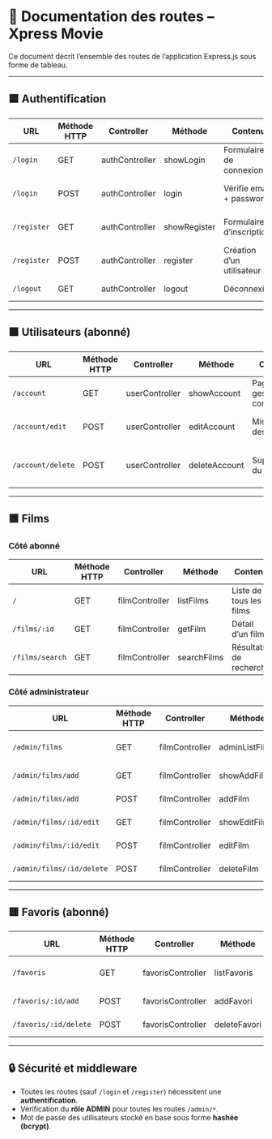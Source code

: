# 📌 Documentation des routes – Xpress Movie

Ce document décrit l’ensemble des routes de l’application Express.js sous forme de tableau.

---

## 🟦 Authentification
| URL        | Méthode HTTP | Controller       | Méthode      | Contenu                       | Commentaire |
|------------|--------------|-----------------|--------------|-------------------------------|-------------|
| `/login`   | GET          | authController  | showLogin    | Formulaire de connexion       | Accessible sans authentification |
| `/login`   | POST         | authController  | login        | Vérifie email + password      | Crée une session utilisateur |
| `/register`| GET          | authController  | showRegister | Formulaire d’inscription      | Accessible sans authentification |
| `/register`| POST         | authController  | register     | Création d’un utilisateur     | Mot de passe hashé avec bcrypt |
| `/logout`  | GET          | authController  | logout       | Déconnexion                   | Redirection vers `/login` |

---

## 🟩 Utilisateurs (abonné)
| URL              | Méthode HTTP | Controller       | Méthode        | Contenu                     | Commentaire |
|------------------|--------------|-----------------|----------------|-----------------------------|-------------|
| `/account`       | GET          | userController  | showAccount    | Page gestion du compte      | Affiche infos utilisateur connecté |
| `/account/edit`  | POST         | userController  | editAccount    | Mise à jour des infos       | Vérifie que l’utilisateur est connecté |
| `/account/delete`| POST         | userController  | deleteAccount  | Suppression du compte       | Demande confirmation avant suppression |

---

## 🟥 Films
### Côté abonné
| URL              | Méthode HTTP | Controller       | Méthode        | Contenu                     | Commentaire |
|------------------|--------------|-----------------|----------------|-----------------------------|-------------|
| `/`              | GET          | filmController  | listFilms      | Liste de tous les films     | Page d’accueil |
| `/films/:id`     | GET          | filmController  | getFilm        | Détail d’un film            | Accessible si connecté |
| `/films/search`  | GET          | filmController  | searchFilms    | Résultats de recherche      | Recherche par titre |

### Côté administrateur
| URL                        | Méthode HTTP | Controller       | Méthode          | Contenu                  | Commentaire |
|----------------------------|--------------|-----------------|------------------|--------------------------|-------------|
| `/admin/films`             | GET          | filmController  | adminListFilms   | Liste des films (admin)  | Rôle = ADMIN requis |
| `/admin/films/add`         | GET          | filmController  | showAddFilm      | Formulaire d’ajout       | Rôle = ADMIN requis |
| `/admin/films/add`         | POST         | filmController  | addFilm          | Ajout d’un film          | Vérifie unicité du titre |
| `/admin/films/:id/edit`    | GET          | filmController  | showEditFilm     | Formulaire modification  | Rôle = ADMIN requis |
| `/admin/films/:id/edit`    | POST         | filmController  | editFilm         | Modification d’un film   | Rôle = ADMIN requis |
| `/admin/films/:id/delete`  | POST         | filmController  | deleteFilm       | Suppression d’un film    | Demande confirmation |

---

## 🟨 Favoris (abonné)
| URL                  | Méthode HTTP | Controller        | Méthode          | Contenu                  | Commentaire |
|----------------------|--------------|------------------|------------------|--------------------------|-------------|
| `/favoris`           | GET          | favorisController | listFavoris      | Liste des favoris        | Pour l’utilisateur connecté |
| `/favoris/:id/add`   | POST         | favorisController | addFavori        | Ajout d’un film favori   | Stocke dateAjout |
| `/favoris/:id/delete`| POST         | favorisController | deleteFavori     | Suppression d’un favori  | Message de confirmation |

---

## 🔒 Sécurité et middleware
- Toutes les routes (sauf `/login` et `/register`) nécessitent une **authentification**.
- Vérification du **rôle ADMIN** pour toutes les routes `/admin/*`.
- Mot de passe des utilisateurs stocké en base sous forme **hashée (bcrypt)**.

